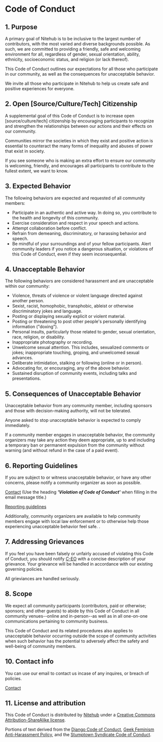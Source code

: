 # Code of Conduct

## 1. Purpose

A primary goal of Nitehub is to be inclusive to the largest number of contributors, with the most varied and diverse backgrounds possible. As such, we are committed to providing a friendly, safe and welcoming environment for all, regardless of gender, sexual orientation, ability, ethnicity, socioeconomic status, and religion (or lack thereof).

This Code of Conduct outlines our expectations for all those who participate in our community, as well as the consequences for unacceptable behavior.

We invite all those who participate in Nitehub to help us create safe and positive experiences for everyone.

## 2. Open [Source/Culture/Tech] Citizenship

A supplemental goal of this Code of Conduct is to increase open [source/culture/tech] citizenship by encouraging participants to recognize and strengthen the relationships between our actions and their effects on our community.

Communities mirror the societies in which they exist and positive action is essential to counteract the many forms of inequality and abuses of power that exist in society.

If you see someone who is making an extra effort to ensure our community is welcoming, friendly, and encourages all participants to contribute to the fullest extent, we want to know.

## 3. Expected Behavior

The following behaviors are expected and requested of all community members:

 * Participate in an authentic and active way. In doing so, you contribute to the health and longevity of this community.
 * Exercise consideration and respect in your speech and actions.
 * Attempt collaboration before conflict.
 * Refrain from demeaning, discriminatory, or harassing behavior and speech.
 * Be mindful of your surroundings and of your fellow participants. Alert community leaders if you notice a dangerous situation, or violations of this Code of Conduct, even if they seem inconsequential.

## 4. Unacceptable Behavior

The following behaviors are considered harassment and are unacceptable within our community:

 * Violence, threats of violence or violent language directed against another person.
 * Sexist, racist, homophobic, transphobic, ableist or otherwise discriminatory jokes and language.
 * Posting or displaying sexually explicit or violent material.
 * Posting or threatening to post other people's personally identifying information ("doxing").
 * Personal insults, particularly those related to gender, sexual orientation, race, religion, or disability.
 * Inappropriate photography or recording.
 * Unwelcome sexual attention. This includes, sexualized comments or jokes; inappropriate touching, groping, and unwelcomed sexual advances.
 * Deliberate intimidation, stalking or following (online or in person).
 * Advocating for, or encouraging, any of the above behavior.
 * Sustained disruption of community events, including talks and presentations.

## 5. Consequences of Unacceptable Behavior

Unacceptable behavior from any community member, including sponsors and those with decision-making authority, will not be tolerated.

Anyone asked to stop unacceptable behavior is expected to comply immediately.

If a community member engages in unacceptable behavior, the community organizers may take any action they deem appropriate, up to and including a temporary ban or permanent expulsion from the community without warning (and without refund in the case of a paid event).

## 6. Reporting Guidelines

If you are subject to or witness unacceptable behavior, or have any other concerns, please notify a community organizer as soon as possible.

[Contact](mailto:help.nitely@gmail.com) (Use the heading ***'Violation of Code of Conduct'*** when filling in the email message title.)

[Reporting guidelines](https://git.c-eo.repl.co/nitehub/.nitehub/src/branch/main/docs/reporting-guidlines)

Additionally, community organizers are available to help community members engage with local law enforcement or to otherwise help those experiencing unacceptable behavior feel safe. .

## 7. Addressing Grievances

If you feel you have been falsely or unfairly accused of violating this Code of Conduct, you should notify [C-EO](https://git.c-e.repl.co/C-EO) with a concise description of your grievance. Your grievance will be handled in accordance with our existing governing policies.

All grieviances are handled seriously.

## 8. Scope

We expect all community participants (contributors, paid or otherwise; sponsors; and other guests) to abide by this Code of Conduct in all community venues--online and in-person--as well as in all one-on-one communications pertaining to community business.

This Code of Conduct and its related procedures also applies to unacceptable behavior occurring outside the scope of community activities when such behavior has the potential to adversely affect the safety and well-being of community members.

## 10. Contact info

You can use our email to contact us incase of any inquires, or breach of policies.

[Contact](mailto:help.nitely@gmail.com)

## 11. License and attribution

This Code of Conduct is distributed by [Nitehub](http://git.c-eo.repl.co/nitehub) under a [Creative Commons Attribution-ShareAlike license](http://creativecommons.org/licenses/by-sa/4.0/). 

Portions of text derived from the [Django Code of Conduct](https://www.djangoproject.com/conduct/), [Geek Feminism Anti-Harassment Policy](http://geekfeminism.wikia.com/wiki/Conference_anti-harassment/Policy), and the [Stumptown Syndicate Code of Conduct](http://stumptownsyndicate.org).
